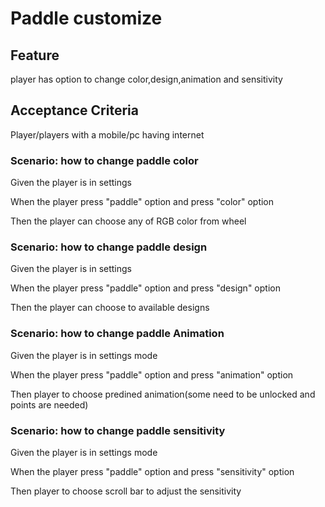 # Paddle customize

## Feature

player has option to change color,design,animation
and sensitivity

## Acceptance Criteria

Player/players with a mobile/pc having internet

### Scenario: how to change paddle color

  Given the player is in settings

  When the player press "paddle" option and press "color"
  option

  Then the player can choose any of RGB color from wheel

### Scenario: how to change paddle design

  Given the player is in settings

  When the player press "paddle" option and press "design"
  option

  Then the player can choose to available designs
  
### Scenario: how to change paddle Animation

  Given the player is in settings mode

  When the player press "paddle" option and press "animation"
  option

  Then player to choose predined animation(some need to be
  unlocked and points are needed)

### Scenario: how to change paddle sensitivity

  Given the player is in settings mode

  When the player press "paddle" option and press "sensitivity"
  option

  Then player to choose scroll bar to adjust the sensitivity

